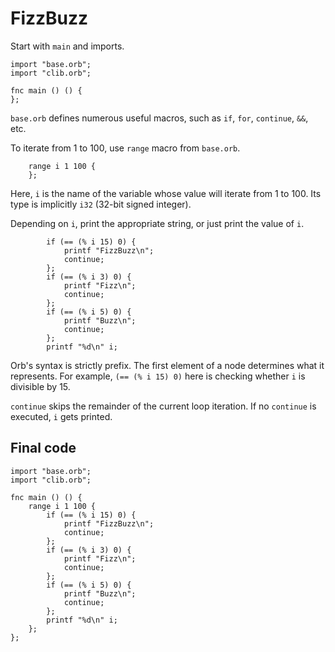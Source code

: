 # FizzBuzz

Start with `main` and imports.

```
import "base.orb";
import "clib.orb";

fnc main () () {
};
```

`base.orb` defines numerous useful macros, such as `if`, `for`, `continue`, `&&`, etc.

To iterate from 1 to 100, use `range` macro from `base.orb`.

```
    range i 1 100 {
    };
```

Here, `i` is the name of the variable whose value will iterate from 1 to 100. Its type is implicitly `i32` (32-bit signed integer).

Depending on `i`, print the appropriate string, or just print the value of `i`.

```
        if (== (% i 15) 0) {
            printf "FizzBuzz\n";
            continue;
        };
        if (== (% i 3) 0) {
            printf "Fizz\n";
            continue;
        };
        if (== (% i 5) 0) {
            printf "Buzz\n";
            continue;
        };
        printf "%d\n" i;
```

Orb's syntax is strictly prefix. The first element of a node determines what it represents. For example, `(== (% i 15) 0)` here is checking whether `i` is divisible by 15.

`continue` skips the remainder of the current loop iteration. If no `continue` is executed, `i` gets printed.

## Final code

```
import "base.orb";
import "clib.orb";

fnc main () () {
    range i 1 100 {
        if (== (% i 15) 0) {
            printf "FizzBuzz\n";
            continue;
        };
        if (== (% i 3) 0) {
            printf "Fizz\n";
            continue;
        };
        if (== (% i 5) 0) {
            printf "Buzz\n";
            continue;
        };
        printf "%d\n" i;
    };
};
```